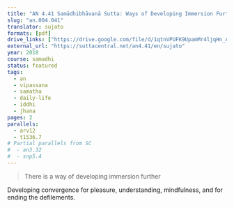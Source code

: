 ```yaml
---
title: "AN 4.41 Samādhibhāvanā Sutta: Ways of Developing Immersion Further"
slug: "an.004.041"
translator: sujato
formats: [pdf]
drive_links: ["https://drive.google.com/file/d/1qtnVPUFK9UpamMr4ljqHn_AyAOlVrsUo"]
external_url: "https://suttacentral.net/an4.41/en/sujato"
year: 2018
course: samadhi
status: featured
tags:
  - an
  - vipassana
  - samatha
  - daily-life
  - iddhi
  - jhana
pages: 2
parallels:
  - arv12
  - t1536.7
# Partial parallels from SC
#  - an3.32
#  - snp5.4
---
```


> There is a way of developing immersion further

Developing convergence for pleasure, understanding, mindfulness, and for ending the defilements.

